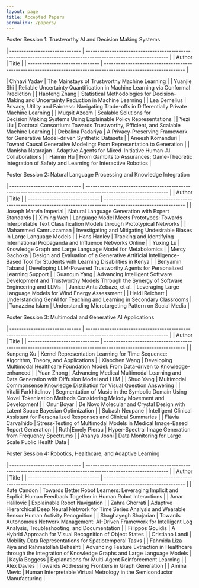 ```yaml
---
layout: page
title: Accepted Papers
permalink: /papers/
---
```

	
 
Poster Session 1: Trustworthy AI and Decision Making Systems

| ------------------------------ | ---------------------------------------------------------------------------------------------------------------- |
| Author                         | Title                                                                                                            |
| ------------------------------ | ---------------------------------------------------------------------------------------------------------------- |

|	Chhavi Yadav | The Mainstays of Trustworthy Machine Learning		|
|	Yuanjie Shi | Reliable Uncertainty Quantification in Machine Learning via Conformal Prediction		|
|	Haofeng Zhang | Statistical Methodologies for Decision-Making and Uncertainty Reduction in Machine Learning		|
|	Lea Demelius | Privacy, Utility and Fairness: Navigating Trade-offs in Differentially Private Machine Learning		|
|	Muqsit Azeem | Scalable Solutions for Decision|Making Systems Using Explainable Policy Representations		|
|	Yezi Liu | Doctoral Consortium: Towards Trustworthy, Efficient, and Scalable Machine Learning		|
|	Debalina Padariya | A Privacy-Preserving Framework for Generative Model-driven Synthetic Datasets		|
|	Aneesh Komanduri | Toward Causal Generative Modeling: From Representation to Generation		|
|	Manisha Natarajan | Adaptive Agents for Mixed-Initiative Human-AI Collaborations		|
|	Haimin Hu | From Gambits to Assurances: Game-Theoretic Integration of Safety and Learning for Interactive Robotics		|


 Poster Session 2: Natural Language Processing and Knowledge Integration
 
| ------------------------------ | ---------------------------------------------------------------------------------------------------------------- |
| Author                         | Title                                                                                                            |
| ------------------------------ | ---------------------------------------------------------------------------------------------------------------- |
|	Joseph Marvin Imperial | Natural Language Generation with Expert Standards		|
|	Ximing Wen | Language Model Meets Prototypes: Towards Interpretable Text Classification Models through Prototypical Networks		|
|	Mahammed Kamruzzaman | Investigating and Mitigating Undesirable Biases in Large Language Models		|
|	Hans Hanley | Tracking and Identifying International Propaganda and Influence Networks Online		|
|	Yuxing Lu | Knowledge Graph and Large Language Model for Metabolomics		|
|	Mercy Gachoka | Design and Evaluation of a Generative Artificial Intelligence-Based Tool for Students with Learning Disabilities in Kenya		|
|	Benyamin Tabarsi | Developing LLM-Powered Trustworthy Agents for Personalized Learning Support		|
|	Guanqun Yang | Advancing Intelligent Software Development and Trustworthy Models Through the Synergy of Software Engineering and LLMs		|
|	Janice Anta Zebaze, et al. | Leveraging Large Language Models for Wind Energy Assessment		|
|	Heidi Reichert | Understanding GenAI for Teaching and Learning in Secondary Classrooms		|
|	Tunazzina Islam | Understanding Microtargeting Pattern on Social Media		|


 Poster Session 3: Multimodal and Generative AI Applications
 
| ------------------------------ | ---------------------------------------------------------------------------------------------------------------- |
| Author                         | Title                                                                                                            |
| ------------------------------ | ---------------------------------------------------------------------------------------------------------------- |
|	Kunpeng Xu | Kernel Representation Learning for Time Sequence: Algorithm, Theory, and Applications		|
|	Xiaochen Wang | Developing Multimodal Healthcare Foundation Model: From Data-driven to Knowledge-enhanced		|
|	Yuan Zhong | Advancing Medical Multimodal Learning and Data Generation with Diffusion Model and LLM		|
|	Shuo Yang | Multimodal Commonsense Knowledge Distillation for Visual Question Answering		|
|	Vitalii Farkhitdinov | Segmentation of Music in the Symbolic Domain Using Novel Tokenization Methods Considering Melody Movement and Development		|
|	Onur Boyar | De Novo Molecular and Crystal Design with Latent Space Bayesian Optimization		|
|	Subash Neupane | Intelligent Clinical Assistant for Personalized Responses and Clinical Summaries		|
|	Flávia Carvalhido | Stress-Testing of Multimodal Models in Medical Image-Based Report Generation		|
|	Ruth|Emely Pierau | Hyper-Spectral Image Generation from Frequency Spectrums		|
|	Ananya Joshi | Data Monitoring for Large Scale Public Health Data		|


Poster Session 4: Robotics, Healthcare, and Adaptive Learning

| ------------------------------ | ---------------------------------------------------------------------------------------------------------------- |
| Author                         | Title                                                                                                            |
| ------------------------------ | ---------------------------------------------------------------------------------------------------------------- |
|	Kate Candon | Towards Better Robot Learners: Leveraging Implicit and Explicit Human Feedback Together in Human Robot Interactions		|
|	Amar Halilovic | Explainable Robot Navigation		|
|	Zahra Ghorrati | Adaptive Hierarchical Deep Neural Network for Time Series Analysis and Wearable Sensor Human Activity Recognition		|
|	Shaghayegh Shajarian | Towards Autonomous Network Management: AI-Driven Framework for Intelligent Log Analysis, Troubleshooting, and Documentation		|
|	Filippos Gouidis | A Hybrid Approach for Visual Recognition of Object States		|
|	Cristiano Landi | Mobility Data Representations for Spatiotemporal Tasks		|
|	Fahmida Liza Piya and Rahmatollah Beheshti | Advancing Feature Extraction in Healthcare through the Integration of Knowledge Graphs and Large Language Models		|
|	Kayla Boggess | Explanations for Multi-Agent Reinforcement Learning		|
|	Alex Davies | Towards Addressing Frontiers in Graph Generation		|
|	Amina Mevic | Human Interpretable Virtual Metrology in the Semiconductor Manufacturing		|

